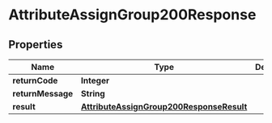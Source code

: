 

# AttributeAssignGroup200Response

## Properties

Name | Type | Description | Notes
------------ | ------------- | ------------- | -------------
**returnCode** | **Integer** |  |  [optional]
**returnMessage** | **String** |  |  [optional]
**result** | [**AttributeAssignGroup200ResponseResult**](AttributeAssignGroup200ResponseResult.md) |  |  [optional]




